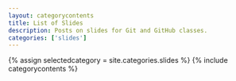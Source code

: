 ```yaml
---
layout: categorycontents
title: List of Slides
description: Posts on slides for Git and GitHub classes.
categories: ['slides']
---
```


{% assign selectedcategory = site.categories.slides %}
{% include categorycontents %}
